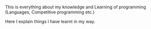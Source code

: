 This is everything about my knowledge and Learning of programming (Languages, Competitive programming etc.)

Here I explain things I have learnt in my way.
